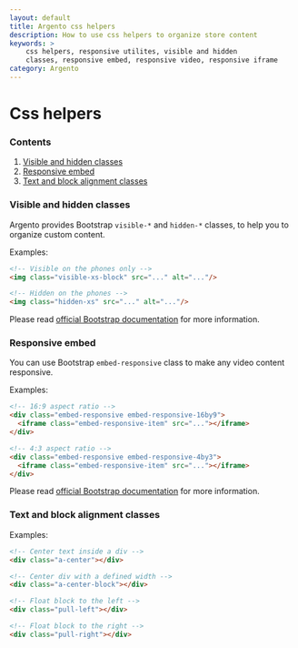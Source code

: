 ```yaml
---
layout: default
title: Argento css helpers
description: How to use css helpers to organize store content
keywords: >
    css helpers, responsive utilites, visible and hidden
    classes, responsive embed, responsive video, responsive iframe
category: Argento
---
```


# Css helpers

### Contents

 1. [Visible and hidden classes](#visible-and-hidden-classes)
 2. [Responsive embed](#responsive-embed)
 3. [Text and block alignment classes](#text-and-block-alignment-classes)

### Visible and hidden classes

Argento provides Bootstrap `visible-*` and `hidden-*` classes, to help you to
organize custom content.

Examples:

```html
<!-- Visible on the phones only -->
<img class="visible-xs-block" src="..." alt="..."/>

<!-- Hidden on the phones -->
<img class="hidden-xs" src="..." alt="..."/>
```

Please read [official Bootstrap documentation](http://getbootstrap.com/css/#responsive-utilities)
for more information.

### Responsive embed

You can use Bootstrap `embed-responsive` class to make any video content responsive.

Examples:

```html
<!-- 16:9 aspect ratio -->
<div class="embed-responsive embed-responsive-16by9">
  <iframe class="embed-responsive-item" src="..."></iframe>
</div>

<!-- 4:3 aspect ratio -->
<div class="embed-responsive embed-responsive-4by3">
  <iframe class="embed-responsive-item" src="..."></iframe>
</div>
```

Please read [official Bootstrap documentation](http://getbootstrap.com/components/#responsive-embed)
for more information.

### Text and block alignment classes

Examples:

```html
<!-- Center text inside a div -->
<div class="a-center"></div>

<!-- Center div with a defined width -->
<div class="a-center-block"></div>

<!-- Float block to the left -->
<div class="pull-left"></div>

<!-- Float block to the right -->
<div class="pull-right"></div>
```
